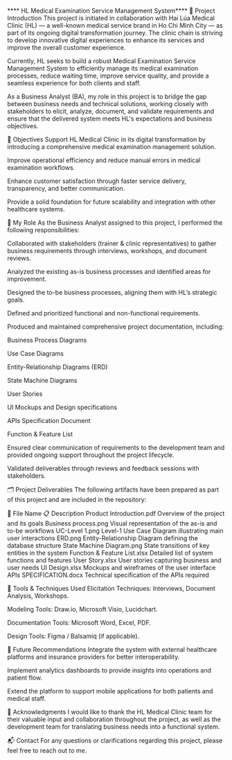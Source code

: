 **** HL Medical Examination Service Management System****
📖 Project Introduction
This project is initiated in collaboration with Hai Lúa Medical Clinic (HL) — a well-known medical service brand in Ho Chi Minh City — as part of its ongoing digital transformation journey. The clinic chain is striving to develop innovative digital experiences to enhance its services and improve the overall customer experience.

Currently, HL seeks to build a robust Medical Examination Service Management System to efficiently manage its medical examination processes, reduce waiting time, improve service quality, and provide a seamless experience for both clients and staff.

As a Business Analyst (BA), my role in this project is to bridge the gap between business needs and technical solutions, working closely with stakeholders to elicit, analyze, document, and validate requirements and ensure that the delivered system meets HL's expectations and business objectives.

🎯 Objectives
Support HL Medical Clinic in its digital transformation by introducing a comprehensive medical examination management solution.

Improve operational efficiency and reduce manual errors in medical examination workflows.

Enhance customer satisfaction through faster service delivery, transparency, and better communication.

Provide a solid foundation for future scalability and integration with other healthcare systems.

👤 My Role
As the Business Analyst assigned to this project, I performed the following responsibilities:

Collaborated with stakeholders (trainer & clinic representatives) to gather business requirements through interviews, workshops, and document reviews.

Analyzed the existing as-is business processes and identified areas for improvement.

Designed the to-be business processes, aligning them with HL’s strategic goals.

Defined and prioritized functional and non-functional requirements.

Produced and maintained comprehensive project documentation, including:

Business Process Diagrams

Use Case Diagrams

Entity-Relationship Diagrams (ERD)

State Machine Diagrams

User Stories

UI Mockups and Design specifications

APIs Specification Document

Function & Feature List

Ensured clear communication of requirements to the development team and provided ongoing support throughout the project lifecycle.

Validated deliverables through reviews and feedback sessions with stakeholders.

🗂️ Project Deliverables
The following artifacts have been prepared as part of this project and are included in the repository:

📄 File Name	📋 Description
Product Introduction.pdf	Overview of the project and its goals
Business process.png	Visual representation of the as-is and to-be workflows
UC-Level 1.png	Level-1 Use Case Diagram illustrating main user interactions
ERD.png	Entity-Relationship Diagram defining the database structure
State Machine Diagram.png	State transitions of key entities in the system
Function & Feature List.xlsx	Detailed list of system functions and features
User Story.xlsx	User stories capturing business and user needs
UI Design.xlsx	Mockups and wireframes of the user interface
APIs SPECIFICATION.docx	Technical specification of the APIs required

🧰 Tools & Techniques Used
Elicitation Techniques: Interviews, Document Analysis, Workshops.

Modeling Tools: Draw.io, Microsoft Visio, Lucidchart.

Documentation Tools: Microsoft Word, Excel, PDF.

Design Tools: Figma / Balsamiq (if applicable).

🚀 Future Recommendations
Integrate the system with external healthcare platforms and insurance providers for better interoperability.

Implement analytics dashboards to provide insights into operations and patient flow.

Extend the platform to support mobile applications for both patients and medical staff.

🤝 Acknowledgments
I would like to thank the HL Medical Clinic team for their valuable input and collaboration throughout the project, as well as the development team for translating business needs into a functional system.

📬 Contact
For any questions or clarifications regarding this project, please feel free to reach out to me.
